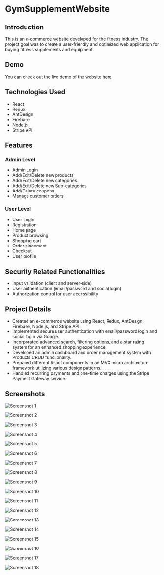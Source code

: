 # GymSupplementWebsite

## Introduction
This is an e-commerce website developed for the fitness industry. The project goal was to create a user-friendly and optimized web application for buying fitness supplements and equipment.

## Demo
You can check out the live demo of the website [here](https://fitnessdestination.netlify.app/).

## Technologies Used
- React
- Redux
- AntDesign
- Firebase
- Node.js
- Stripe API

## Features

### Admin Level
- Admin Login
- Add/Edit/Delete new products
- Add/Edit/Delete new categories
- Add/Edit/Delete new Sub-categories
- Add/Delete coupons
- Manage customer orders

### User Level
- User Login
- Registration
- Home page
- Product browsing
- Shopping cart
- Order placement
- Checkout
- User profile

## Security Related Functionalities
- Input validation (client and server-side)
- User authentication (email/password and social login)
- Authorization control for user accessibility

## Project Details
- Created an e-commerce website using React, Redux, AntDesign, Firebase, Node.js, and Stripe API.
- Implemented secure user authentication with email/password login and social login via Google.
- Incorporated advanced search, filtering options, and a star rating system for an enhanced shopping experience.
- Developed an admin dashboard and order management system with Products CRUD functionality.
- Prepared different React components in an MVC micro architecture framework utilizing various design patterns.
- Handled recurring payments and one-time charges using the Stripe Payment Gateway service.
  
## Screenshots

![Screenshot 1](ScreenShots/1.png)

![Screenshot 2](ScreenShots/2.png)

![Screenshot 3](ScreenShots/3.png)

![Screenshot 4](ScreenShots/4.png)

![Screenshot 5](ScreenShots/5.png)

![Screenshot 6](ScreenShots/6.png)

![Screenshot 7](ScreenShots/7.png)

![Screenshot 8](ScreenShots/8.png)

![Screenshot 9](ScreenShots/9.png)

![Screenshot 10](ScreenShots/10.png)

![Screenshot 11](ScreenShots/11.png)

![Screenshot 12](ScreenShots/12.png)

![Screenshot 13](ScreenShots/13.png)

![Screenshot 14](ScreenShots/14.png)

![Screenshot 15](ScreenShots/15.png)

![Screenshot 16](ScreenShots/16.png)

![Screenshot 17](ScreenShots/17.png)

![Screenshot 18](ScreenShots/18.png)
